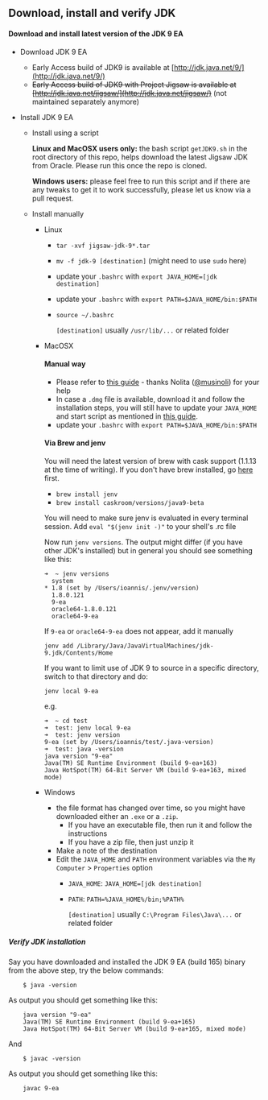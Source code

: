 ## Download, install and verify JDK

#### Download and install latest version of the JDK 9 EA

- Download JDK 9 EA
  
  - Early Access build of JDK9 is available at [http://jdk.java.net/9/](http://jdk.java.net/9/)
  - ~~Early Access build of JDK9 with Project Jigsaw is available at [http://jdk.java.net/jigsaw/](http://jdk.java.net/jigsaw/)~~ (not maintained separately anymore)

- Install JDK 9 EA
  
  - Install using a script

    **Linux and MacOSX users only:** the bash script ```getJDK9.sh``` in the root directory of this repo, helps download the latest Jigsaw JDK from Oracle. Please run this once the repo is cloned. 

    **Windows users:** please feel free to run this script and if there are any tweaks to get it to work successfully, please let us know via a pull request.

  - Install manually

    - Linux
       - `tar -xvf jigsaw-jdk-9*.tar`
       - `mv -f jdk-9 [destination]`  (might need to use `sudo` here)
       - update your `.bashrc` with `export JAVA_HOME=[jdk destination]`
       - update your `.bashrc` with `export PATH=$JAVA_HOME/bin:$PATH`
       - `source ~/.bashrc` 
    
         `[destination]` usually `/usr/lib/...` or related folder
    
    - MacOSX 
       #### Manual way
       - Please refer to [this guide]( https://github.com/musinoli/guides/blob/master/setup_jigsaw.md) - thanks Nolita ([@musinoli](https://github.com/musinoli)) for your help
       - In case a `.dmg` file is available, download it and follow the installation steps, you will still have to update your `JAVA_HOME` and start script as mentioned in [this guide]( https://github.com/musinoli/guides/blob/master/setup_jigsaw.md).
       - update your `.bashrc` with `export PATH=$JAVA_HOME/bin:$PATH`

       #### Via Brew and jenv
       You will need the latest version of brew with cask support (1.1.13 at the time of writing). If you don't have brew installed, go [here](https://brew.sh/) first.
       - `brew install jenv`
       - `brew install caskroom/versions/java9-beta`

       You will need to make sure jenv is evaluated in every terminal session. Add `eval "$(jenv init -)"` to your shell's .rc file

       Now run `jenv versions`. The output might differ (if you have other JDK's installed) but in general you should see something like this:
       ```
       ➜  ~ jenv versions
         system
       * 1.8 (set by /Users/ioannis/.jenv/version)
         1.8.0.121
         9-ea
         oracle64-1.8.0.121
         oracle64-9-ea
       ```
       If `9-ea` or `oracle64-9-ea` does not appear, add it manually

       `jenv add /Library/Java/JavaVirtualMachines/jdk-9.jdk/Contents/Home`

       If you want to limit use of JDK 9 to source in a specific directory, switch to that directory and do:

       `jenv local 9-ea`

       e.g.
       ```
       ➜  ~ cd test
       ➜  test: jenv local 9-ea
       ➜  test: jenv version
       9-ea (set by /Users/ioannis/test/.java-version)
       ➜  test: java -version
       java version "9-ea"
       Java(TM) SE Runtime Environment (build 9-ea+163)
       Java HotSpot(TM) 64-Bit Server VM (build 9-ea+163, mixed mode)
       ```
        
    - Windows
       - the file format has changed over time, so you might have downloaded either an `.exe` or a `.zip`.
         - If you have an executable file, then run it and follow the instructions
         - If you have a zip file, then just unzip it
       - Make a note of the destination 
       - Edit the `JAVA_HOME` and `PATH` environment variables via the `My Computer` > `Properties` option
         - `JAVA_HOME`: `JAVA_HOME=[jdk destination]`
         - `PATH`: `PATH=%JAVA_HOME%/bin;%PATH%`
         
           `[destination]` usually `C:\Program Files\Java\...` or related folder  

##### Verify JDK installation

Say you have downloaded and installed the JDK 9 EA (build 165) binary from the above step, try the below commands:

```
    $ java -version
```

As output you should get something like this:
```
    java version "9-ea"
    Java(TM) SE Runtime Environment (build 9-ea+165)
    Java HotSpot(TM) 64-Bit Server VM (build 9-ea+165, mixed mode)
```

And

```
    $ javac -version
```

As output you should get something like this:
```
    javac 9-ea
```
